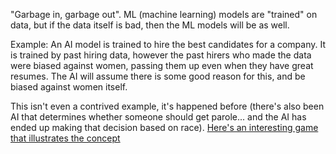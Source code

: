 "Garbage in, garbage out". ML (machine learning) models are "trained" on data, but if the data itself is bad, then the ML models will be as well.

Example: An AI model is trained to hire the best candidates for a company. It is trained by past hiring data, however the past hirers who made the data were biased against women, passing them up even when they have great resumes. The AI will assume there is some good reason for this, and be biased against women itself.

This isn't even a contrived example, it's happened before (there's also been AI that determines whether someone should get parole... and the AI has ended up making that decision based on race). [Here's an interesting game that illustrates the concept](https://www.survivalofthebestfit.com/)
